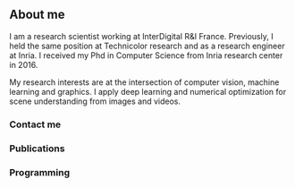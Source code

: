 ## About me

I am a research scientist working at InterDigital R&I France. Previously, I held the same position at Technicolor research and as a research engineer at Inria.
I received my Phd in Computer Science from Inria research center in 2016.

My research interests are at the intersection of computer vision, machine learning and graphics. I apply deep learning and numerical optimization for scene understanding from images and videos.


### Contact me

### Publications


### Programming

